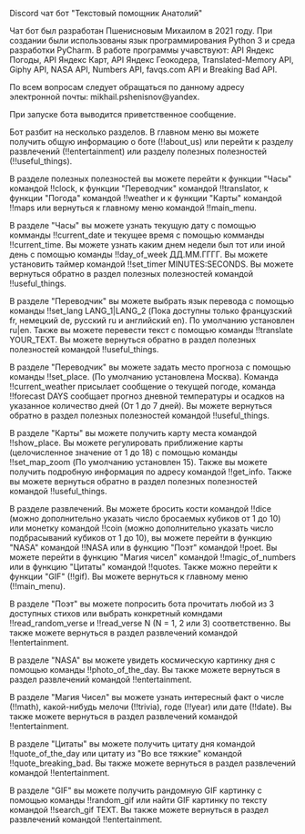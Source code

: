 Discord чат бот "Текстовый помощник Анатолий"

Чат бот был разработан Пшенисновым Михаилом в 2021 году. При создании были использованы язык программирования Python 3 и среда разработки PyCharm. В работе программы учавствуют: API Яндекс Погоды, API Яндекс Карт, API Яндекс Геокодера, Translated-Memory API, Giphy API, NASA API, Numbers API, favqs.com API и Breaking Bad API.

По всем вопросам следует обращаться по данному адресу электронной почты: mikhail.pshenisnov@yandex.

При запуске бота выводится приветственное сообщение.

Бот разбит на несколько разделов. В главном меню вы можете получить общую информацию о боте (!!about_us) или перейти к разделу развлечений (!!entertainment) или разделу полезных полезностей (!!useful_things).

В разделе полезных полезностей вы можете перейти к функции "Часы" командой !!clock, к функции "Переводчик" командой !!translator, к функции "Погода" командой !!weather и к функции "Карты" командой !!maps или вернуться к главному меню командой !!main_menu.

В разделе "Часы" вы можете узнать текущую дату с помощью комманды !!current_date и текущее время с помощью комманды !!current_time. Вы можете узнать каким днем недели был тот или иной день с помощью команды !!day_of_week ДД.ММ.ГГГГ. Вы можете установить таймер командой !!set_timer MINUTES:SECONDS. Вы можете вернуться обратно в раздел полезных полезностей командой !!useful_things.

В разделе "Переводчик" вы можете выбрать язык перевода с помощью команды !!set_lang LANG_1|LANG_2 (Пока доступны только французский fr, немецкий de, русский ru и английский en). По умолчанию установлен ru|en. Также вы можете перевести текст с помощью команды !!translate YOUR_TEXT. Вы можете вернуться обратно в раздел полезных полезностей командой !!useful_things.

В разделе "Переводчик" вы можете задать место прогноза с помощью команды !!set_place. (По умолчанию установлена Москва). Команда !!current_weather присылает сообщение о текущей погоде, команда !!forecast DAYS сообщает прогноз дневной температуры и осадков на указанное количество дней (От 1 до 7 дней). Вы можете вернуться обратно в раздел полезных полезностей командой !!useful_things.

В разделе "Карты" вы можете получить карту места командой !!show_place. Вы можете регулировать приближение карты (целочисленное значение от 1 до 18) с помощью команды !!set_map_zoom (По умолчанию установлен 15). Также вы можете получить подробную информация по адресу командой !!get_info. Также вы можете вернуться обратно в раздел полезных полезностей командой !!useful_things.

В разделе развлечений. Вы можете бросить кости командой !!dice (можно дополнительно указать число бросаемых кубиков от 1 до 10) или монетку командой !!coin (можно дополнительно указать число подбрасываний кубиков от 1 до 10), вы можете перейти в функцию "NASA" командой !!NASA или в функцию "Поэт" командой !!poet. Вы можете перейти в функцию "Магия чисел" командой !!magic_of_numbers или в функцию "Цитаты" командой !!quotes. Также можно перейти к функции "GIF" (!!gif). Вы можете вернуться к главному меню (!!main_menu).

В разделе "Поэт" вы можете попросить бота прочитать любой из 3 доступных стихов или выбрать конкретный комндами !!read_random_verse и !!read_verse N (N = 1, 2 или 3) соответственно. Вы также можете вернуться в раздел развлечений командой !!entertainment.

В разделе "NASA" вы можете увидеть космическую картинку дня с помощью команды !!photo_of_the_day. Вы также можете вернуться в раздел развлечений командой !!entertainment.

В разделе "Магия Чисел" вы можете узнать интересный факт о числе (!!math), какой-нибудь мелочи (!!trivia), годе (!!year) или дате (!!date). Вы также можете вернуться в раздел развлечений командой !!entertainment.

В разделе "Цитаты" вы можете получить цитату дня командой !!quote_of_the_day или цитату из "Во все тяжкие" командой !!quote_breaking_bad. Вы также можете вернуться в раздел развлечений командой !!entertainment.

В разделе "GIF" вы можете получить рандомную GIF картинку с помощью команды !!random_gif или найти GIF картинку по тексту командой !!search_gif TEXT. Вы также можете вернуться в раздел развлечений командой !!entertainment.
